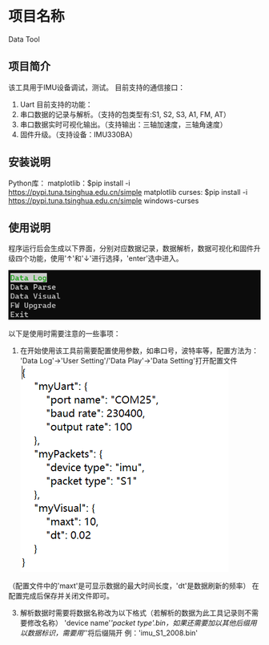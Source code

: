 # 项目名称
Data Tool

## 项目简介
该工具用于IMU设备调试，测试。
目前支持的通信接口：
1. Uart
目前支持的功能：
1. 串口数据的记录与解析。（支持的包类型有:S1, S2, S3, A1, FM, AT）
2. 串口数据实时可视化输出。（支持输出：三轴加速度，三轴角速度）
3. 固件升级。（支持设备：IMU330BA）

## 安装说明
Python库：
matplotlib：$pip install -i https://pypi.tuna.tsinghua.edu.cn/simple matplotlib
curses: $pip install -i https://pypi.tuna.tsinghua.edu.cn/simple windows-curses

## 使用说明
程序运行后会生成以下界面，分别对应数据记录，数据解析，数据可视化和固件升级四个功能，使用'↑'和'↓'进行选择，'enter'选中进入。

![Alt text](pic/UI.png)


以下是使用时需要注意的一些事项：
1. 在开始使用该工具前需要配置使用参数，如串口号，波特率等，配置方法为：
'Data Log'->'User Setting'/'Data Play'->'Data Setting'打开配置文件
![Alt text](pic/Setting.png)

（配置文件中的'maxt'是可显示数据的最大时间长度，'dt'是数据刷新的频率）
在配置完成后保存并关闭文件即可。

3. 解析数据时需要将数据名称改为以下格式（若解析的数据为此工具记录则不需要修改名称）
'device name'_'packet type'.bin，如果还需要加以其他后缀用以数据标识，需要用'_'将后缀隔开
例：'imu_S1_2008.bin'
